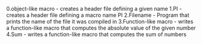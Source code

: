 0.object-like macro - creates a header file defining a given name
1.PI - creates a header file defining a macro name PI
2.Filename - Program that prints the name of the file it was compiled in
3.Function-like macro - writes a function-like macro that computes the absolute value of the given number
4.Sum - writes a function-like macro that computes the sum of numbers
